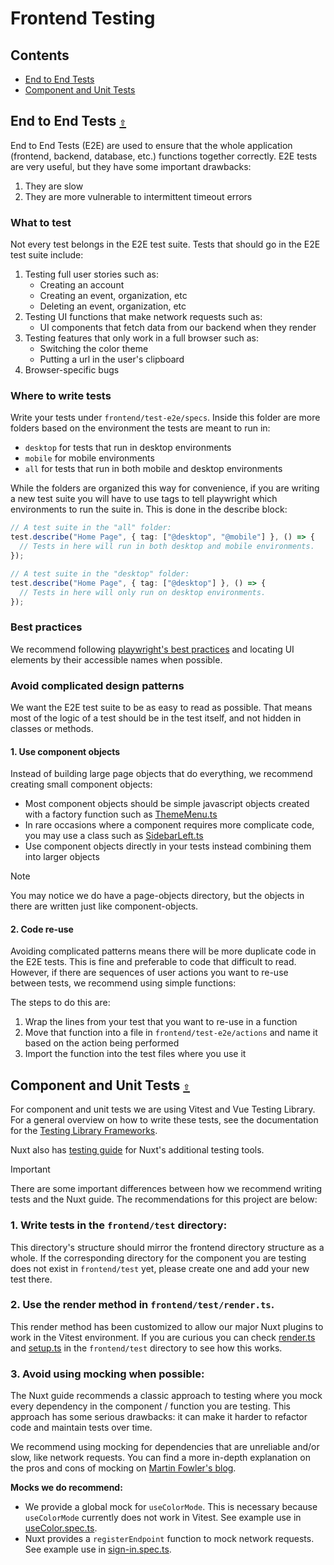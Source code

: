 # Frontend Testing

<a id="contents"></a>

## **Contents**
- [End to End Tests](#end-to-end-tests-)
- [Component and Unit Tests](#component-and-unit-tests-)

<a id="end-to-end-tests-"></a>

## End to End Tests [`⇧`](#contents)

End to End Tests (E2E) are used to ensure that the whole application (frontend, backend, database, etc.) functions together correctly. E2E tests are very useful, but they have some important drawbacks:

1. They are slow
2. They are more vulnerable to intermittent timeout errors

### What to test

Not every test belongs in the E2E test suite. Tests that should go in the E2E test suite include:

1. Testing full user stories such as:
    - Creating an account
    - Creating an event, organization, etc
    - Deleting an event, organization, etc
2. Testing UI functions that make network requests such as:
    - UI components that fetch data from our backend when they render
3. Testing features that only work in a full browser such as:
    - Switching the color theme
    - Putting a url in the user's clipboard
4. Browser-specific bugs

### Where to write tests

Write your tests under `frontend/test-e2e/specs`. Inside this folder are more folders based on the environment the tests are meant to run in:

- `desktop` for tests that run in desktop environments
- `mobile` for mobile environments
- `all` for tests that run in both mobile and desktop environments

While the folders are organized this way for convenience, if you are writing a new test suite you will have to use tags to tell playwright which environments to run the suite in. This is done in the describe block:

```typescript
// A test suite in the "all" folder:
test.describe("Home Page", { tag: ["@desktop", "@mobile"] }, () => {
  // Tests in here will run in both desktop and mobile environments.
});

// A test suite in the "desktop" folder:
test.describe("Home Page", { tag: ["@desktop"] }, () => {
  // Tests in here will only run on desktop environments.
});
```

### Best practices

We recommend following [playwright's best practices](https://playwright.dev/docs/best-practices) and locating UI elements by their accessible names when possible.

### Avoid complicated design patterns

We want the E2E test suite to be as easy to read as possible. That means most of the logic of a test should be in the test itself, and not hidden in classes or methods.

#### 1. Use component objects

Instead of building large page objects that do everything, we recommend creating small component objects:

- Most component objects should be simple javascript objects created with a factory function such as [ThemeMenu.ts](frontend/test-e2e/component-objects/ThemeMenu.ts)
- In rare occasions where a component requires more complicate code, you may use a class such as [SidebarLeft.ts](frontend/test-e2e/component-objects/SidebarLeft.ts)
- Use component objects directly in your tests instead combining them into larger objects

> [!NOTE]
> You may notice we do have a page-objects directory, but the objects in there are written just like component-objects.

#### 2. Code re-use

Avoiding complicated patterns means there will be more duplicate code in the E2E tests. This is fine and preferable to code that difficult to read. However, if there are sequences of user actions you want to re-use between tests, we recommend using simple functions:

The steps to do this are:

1. Wrap the lines from your test that you want to re-use in a function
2. Move that function into a file in `frontend/test-e2e/actions` and name it based on the action being performed
3. Import the function into the test files where you use it

<a id="component-and-unit-tests-"></a>

## Component and Unit Tests [`⇧`](#contents)

For component and unit tests we are using Vitest and Vue Testing Library. For a general overview on how to write these tests, see the documentation for the [Testing Library Frameworks](https://testing-library.com/docs/).

Nuxt also has [testing guide](https://nuxt.com/docs/getting-started/testing#%EF%B8%8F-helpers) for Nuxt's additional testing tools.

> [!IMPORTANT]
> There are some important differences between how we recommend writing tests and the Nuxt guide. The recommendations for this project are below:

### 1. Write tests in the `frontend/test` directory:

This directory's structure should mirror the frontend directory structure as a whole. If the corresponding directory for the component you are testing does not exist in `frontend/test` yet, please create one and add your new test there.

### 2. Use the render method in `frontend/test/render.ts`.

This render method has been customized to allow our major Nuxt plugins to work in the Vitest environment. If you are curious you can check [render.ts](frontend/test/render.ts) and [setup.ts](frontend/test/render.ts) in the `frontend/test` directory to see how this works.

### 3. Avoid using mocking when possible:

The Nuxt guide recommends a classic approach to testing where you mock every dependency in the component / function you are testing. This approach has some serious drawbacks: it can make it harder to refactor code and maintain tests over time.

We recommend using mocking for dependencies that are unreliable and/or slow, like network requests. You can find a more in-depth explanation on the pros and cons of mocking on [Martin Fowler's blog](https://martinfowler.com/articles/mocksArentStubs.html).

**Mocks we do recommend:**

* We provide a global mock for `useColorMode`. This is necessary because `useColorMode` currently does not work in Vitest. See example use in [useColor.spec.ts](frontend/test/composables/useColor.spec.ts).
* Nuxt provides a `registerEndpoint` function to mock network requests. See example use in [sign-in.spec.ts](frontend/test/pages/auth/sign-in.spec.ts).

